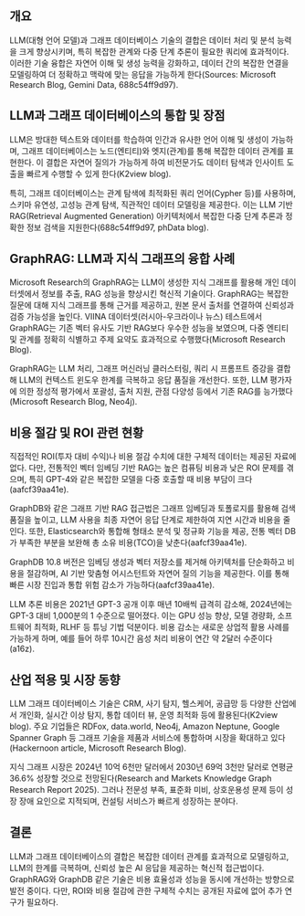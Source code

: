 ## 개요
LLM(대형 언어 모델)과 그래프 데이터베이스 기술의 결합은 데이터 처리 및 분석 능력을 크게 향상시키며, 특히 복잡한 관계와 다중 단계 추론이 필요한 쿼리에 효과적이다. 이러한 기술 융합은 자연어 이해 및 생성 능력을 강화하고, 데이터 간의 복잡한 연결을 모델링하여 더 정확하고 맥락에 맞는 응답을 가능하게 한다(Sources: Microsoft Research Blog, Gemini Data, 688c54ff9d97).

## LLM과 그래프 데이터베이스의 통합 및 장점
LLM은 방대한 텍스트와 데이터를 학습하여 인간과 유사한 언어 이해 및 생성이 가능하며, 그래프 데이터베이스는 노드(엔티티)와 엣지(관계)를 통해 복잡한 데이터 관계를 표현한다. 이 결합은 자연어 질의가 가능하게 하여 비전문가도 데이터 탐색과 인사이트 도출을 빠르게 수행할 수 있게 한다(K2view blog).

특히, 그래프 데이터베이스는 관계 탐색에 최적화된 쿼리 언어(Cypher 등)를 사용하며, 스키마 유연성, 고성능 관계 탐색, 직관적인 데이터 모델링을 제공한다. 이는 LLM 기반 RAG(Retrieval Augmented Generation) 아키텍처에서 복잡한 다중 단계 추론과 정확한 정보 검색을 지원한다(688c54ff9d97, phData blog).

## GraphRAG: LLM과 지식 그래프의 융합 사례
Microsoft Research의 GraphRAG는 LLM이 생성한 지식 그래프를 활용해 개인 데이터셋에서 정보를 추출, RAG 성능을 향상시킨 혁신적 기술이다. GraphRAG는 복잡한 질문에 대해 지식 그래프를 통해 근거를 제공하고, 원본 문서 출처를 연결하여 신뢰성과 검증 가능성을 높인다. VIINA 데이터셋(러시아-우크라이나 뉴스) 테스트에서 GraphRAG는 기존 벡터 유사도 기반 RAG보다 우수한 성능을 보였으며, 다중 엔티티 및 관계를 정확히 식별하고 주제 요약도 효과적으로 수행했다(Microsoft Research Blog).

GraphRAG는 LLM 처리, 그래프 머신러닝 클러스터링, 쿼리 시 프롬프트 증강을 결합해 LLM의 컨텍스트 윈도우 한계를 극복하고 응답 품질을 개선한다. 또한, LLM 평가자에 의한 정성적 평가에서 포괄성, 출처 지원, 관점 다양성 등에서 기존 RAG를 능가했다(Microsoft Research Blog, Neo4j).

## 비용 절감 및 ROI 관련 현황
직접적인 ROI(투자 대비 수익)나 비용 절감 수치에 대한 구체적 데이터는 제공된 자료에 없다. 다만, 전통적인 벡터 임베딩 기반 RAG는 높은 컴퓨팅 비용과 낮은 ROI 문제를 겪으며, 특히 GPT-4와 같은 복잡한 모델을 다중 호출할 때 비용 부담이 크다(aafcf39aa41e).

GraphDB와 같은 그래프 기반 RAG 접근법은 그래프 임베딩과 토폴로지를 활용해 검색 품질을 높이고, LLM 사용을 최종 자연어 응답 단계로 제한하여 지연 시간과 비용을 줄인다. 또한, Elasticsearch와 통합해 형태소 분석 및 정규화 기능을 제공, 전통 벡터 DB가 부족한 부분을 보완해 총 소유 비용(TCO)을 낮춘다(aafcf39aa41e).

GraphDB 10.8 버전은 임베딩 생성과 벡터 저장소를 제거해 아키텍처를 단순화하고 비용을 절감하며, AI 기반 맞춤형 어시스턴트와 자연어 질의 기능을 제공한다. 이를 통해 빠른 시장 진입과 통합 위험 감소가 가능하다(aafcf39aa41e).

LLM 추론 비용은 2021년 GPT-3 공개 이후 매년 10배씩 급격히 감소해, 2024년에는 GPT-3 대비 1,000분의 1 수준으로 떨어졌다. 이는 GPU 성능 향상, 모델 경량화, 소프트웨어 최적화, RLHF 등 튜닝 기법 덕분이다. 비용 감소는 새로운 상업적 활용 사례를 가능하게 하며, 예를 들어 하루 10시간 음성 처리 비용이 연간 약 2달러 수준이다(a16z).

## 산업 적용 및 시장 동향
LLM 그래프 데이터베이스 기술은 CRM, 사기 탐지, 헬스케어, 공급망 등 다양한 산업에서 개인화, 실시간 이상 탐지, 통합 데이터 뷰, 운영 최적화 등에 활용된다(K2view blog). 주요 기업들은 RDFox, data.world, Neo4j, Amazon Neptune, Google Spanner Graph 등 그래프 기술을 제품과 서비스에 통합하며 시장을 확대하고 있다(Hackernoon article, Microsoft Research Blog).

지식 그래프 시장은 2024년 10억 6천만 달러에서 2030년 69억 3천만 달러로 연평균 36.6% 성장할 것으로 전망된다(Research and Markets Knowledge Graph Research Report 2025). 그러나 전문성 부족, 표준화 미비, 상호운용성 문제 등이 성장 장애 요인으로 지적되며, 컨설팅 서비스가 빠르게 성장하는 분야다.

## 결론
LLM과 그래프 데이터베이스의 결합은 복잡한 데이터 관계를 효과적으로 모델링하고, LLM의 한계를 극복하며, 신뢰성 높은 AI 응답을 제공하는 혁신적 접근법이다. GraphRAG와 GraphDB 같은 기술은 비용 효율성과 성능을 동시에 개선하는 방향으로 발전 중이다. 다만, ROI와 비용 절감에 관한 구체적 수치는 공개된 자료에 없어 추가 연구가 필요하다.